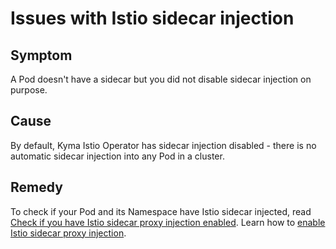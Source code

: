# Issues with Istio sidecar injection

## Symptom

A Pod doesn't have a sidecar but you did not disable sidecar injection on purpose.

## Cause

By default, Kyma Istio Operator has sidecar injection disabled - there is no automatic sidecar injection into any Pod in a cluster.

## Remedy

To check if your Pod and its Namespace have Istio sidecar injected, read [Check if you have Istio sidecar proxy injection enabled](../operation-guides/02-10-check-if-sidecar-injection-is-enabled.md). Learn how to [enable Istio sidecar proxy injection](../operation-guides/02-20-enable-sidecar-injection.md).
